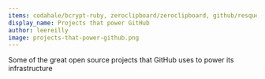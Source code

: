 ```yaml
---
items: codahale/bcrypt-ruby, zeroclipboard/zeroclipboard, github/resque, leereilly/swot, mysql/mysql-server, Leaflet/Leaflet, facebook/flow, chaijs/chai, primer/primer, primer/octicons, eslint/eslint, mochajs/mocha, lerna/lerna, github/linguist, elastic/elasticsearch, rails/rails, antirez/redis, rails/sprockets, libgit2/libgit2, libgit2/rugged, jch/html-pipeline, github/gemoji, jekyll/jekyll, octokit/octokit.rb, hubotio/hubot, d3/d3, ajaxorg/ace, brianmario/charlock_holmes, puppetlabs/puppet, nanoc/nanoc, github/hoosegow, gjtorikian/html-proofer, babel/babel, stylelint/stylelint
display_name: Projects that power GitHub
author: leereilly
image: projects-that-power-github.png
---
```

Some of the great open source projects that GitHub uses to power its infrastructure
